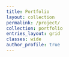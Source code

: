 ```yaml
---
title: Portfolio
layout: collection
permalink: /project/
collection: portfolio
entries_layout: grid
classes: wide
author_profile: true
---
```


